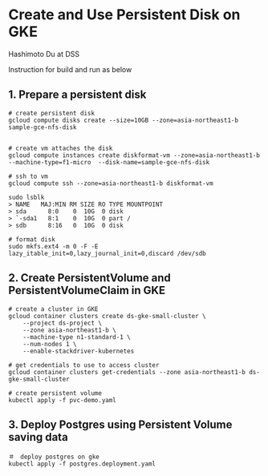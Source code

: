 # Create and Use Persistent Disk on GKE
Hashimoto Du at DSS

Instruction for build and run as below


## 1. Prepare a persistent disk

```
# create persistent disk
gcloud compute disks create --size=10GB --zone=asia-northeast1-b sample-gce-nfs-disk


# create vm attaches the disk
gcloud compute instances create diskformat-vm --zone=asia-northeast1-b --machine-type=f1-micro  --disk-name=sample-gce-nfs-disk

# ssh to vm
gcloud compute ssh --zone=asia-northeast1-b diskformat-vm

sudo lsblk
> NAME   MAJ:MIN RM SIZE RO TYPE MOUNTPOINT
> sda      8:0    0  10G  0 disk 
> `-sda1   8:1    0  10G  0 part /
> sdb      8:16   0  10G  0 disk 

# format disk
sudo mkfs.ext4 -m 0 -F -E lazy_itable_init=0,lazy_journal_init=0,discard /dev/sdb
```


## 2. Create PersistentVolume and PersistentVolumeClaim in GKE
```
# create a cluster in GKE
gcloud container clusters create ds-gke-small-cluster \
	--project ds-project \
	--zone asia-northeast1-b \
	--machine-type n1-standard-1 \
	--num-nodes 1 \
	--enable-stackdriver-kubernetes

# get credentials to use to access cluster
gcloud container clusters get-credentials --zone asia-northeast1-b ds-gke-small-cluster
```

```
# create persistent volume
kubectl apply -f pvc-demo.yaml
```

## 3. Deploy Postgres using Persistent Volume saving data
```
＃　deploy postgres on gke
kubectl apply -f postgres.deployment.yaml
```